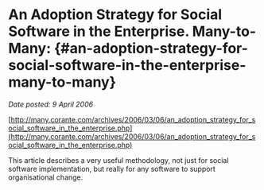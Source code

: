 # An Adoption Strategy for Social Software in the Enterprise. Many-to-Many: {#an-adoption-strategy-for-social-software-in-the-enterprise-many-to-many}

_Date posted: 9 April 2006_

[http://many.corante.com/archives/2006/03/06/an_adoption_strategy_for_social_software_in_the_enterprise.php](http://many.corante.com/archives/2006/03/06/an_adoption_strategy_for_social_software_in_the_enterprise.php)

This article describes a very useful methodology, not just for social software implementation, but really for any software to support organisational change.
